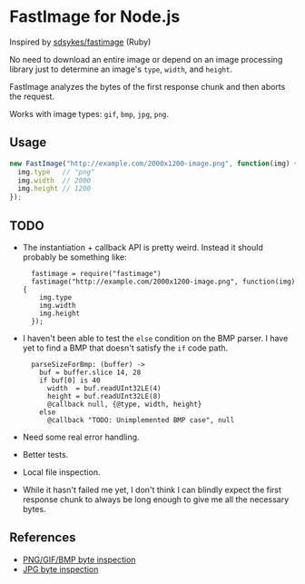 # FastImage for Node.js

Inspired by [sdsykes/fastimage](https://github.com/sdsykes/fastimage) (Ruby)

No need to download an entire image or depend on an image processing library
just to determine an image's `type`, `width`, and `height`.

FastImage analyzes the bytes of the first response chunk and then aborts the
request.

Works with image types: `gif`, `bmp`, `jpg`, `png`.

## Usage

~~~ javascript
new FastImage("http://example.com/2000x1200-image.png", function(img) {
  img.type   // "png"
  img.width  // 2000
  img.height // 1200
});
~~~

## TODO

* The instantiation + callback API is pretty weird. Instead it should
  probably be something like:

        fastimage = require("fastimage")
        fastimage("http://example.com/2000x1200-image.png", function(img) {
          img.type
          img.width
          img.height
        });

* I haven't been able  to test the `else` condition on the BMP parser. I have
  yet to find a BMP that doesn't satisfy the `if` code path.

        parseSizeForBmp: (buffer) ->
          buf = buffer.slice 14, 28
          if buf[0] is 40
            width  = buf.readUInt32LE(4)
            height = buf.readUInt32LE(8)
            @callback null, {@type, width, height}
          else
            @callback "TODO: Unimplemented BMP case", null

* Need some real error handling.
* Better tests.
* Local file inspection.
* While it hasn't failed me yet, I don't think I can blindly expect the first
  response chunk to always be long enough to give me all the necessary bytes.

## References

* [PNG/GIF/BMP byte inspection](http://dzone.com/snippets/determine-image-size)
* [JPG byte inspection](http://pennysmalls.com/find-jpeg-dimensions-fast-in-pure-ruby-no-ima)
